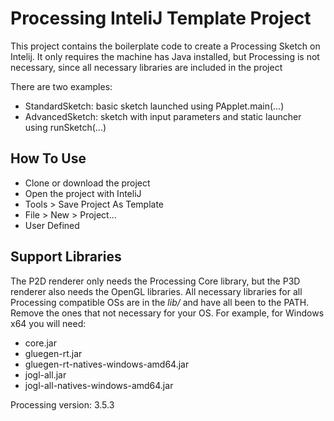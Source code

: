 # Processing InteliJ Template Project

This project contains the boilerplate code to create a Processing Sketch on Intelij. It only requires the machine has Java installed, but Processing is not necessary, since all necessary libraries are included in the project

There are two examples:
 - StandardSketch: basic sketch launched using PApplet.main(...)
 - AdvancedSketch: sketch with input parameters and static launcher using runSketch(...)

## How To Use

 - Clone or download the project
 - Open the project with InteliJ
 - Tools > Save Project As Template
 - File > New > Project...
 - User Defined
 
## Support Libraries

The P2D renderer only needs the Processing Core library, but the P3D renderer also needs the OpenGL libraries. All necessary libraries for all Processing compatible OSs are in the *lib/* and have all been to the PATH. Remove the ones that not necessary for your OS.
For example, for Windows x64 you will need: 
 - core.jar
 - gluegen-rt.jar
 - gluegen-rt-natives-windows-amd64.jar
 - jogl-all.jar
 - jogl-all-natives-windows-amd64.jar

Processing version: 3.5.3
